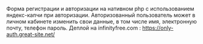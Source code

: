 Форма регистрации и авторизации на нативном php с использованием яндекс-капчи при авторизации. 
Авторизованный пользователь может в личном кабинете изменить свои данные, в том числе имя, электронную почту, телефон пароль.
Деплой на infinityfree.com : https://only-auth.great-site.net/
